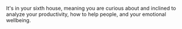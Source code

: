 It's in your sixth house, meaning you are curious about and inclined to analyze your productivity, how to help people, and your emotional wellbeing.